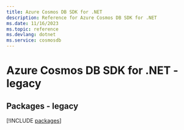 ```yaml
---
title: Azure Cosmos DB SDK for .NET
description: Reference for Azure Cosmos DB SDK for .NET
ms.date: 11/16/2023
ms.topic: reference
ms.devlang: dotnet
ms.service: cosmosdb
---
```

# Azure Cosmos DB SDK for .NET - legacy
## Packages - legacy
[!INCLUDE [packages](cosmos-db-index.md)]